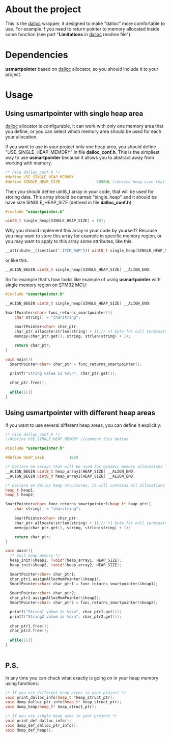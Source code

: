 # About the project
This is the [dalloc](https://github.com/SkyEng1neering/dalloc) wrapper, it designed to make "dalloc" more comfortable to use. For example if you need to return pointer to memory allocated inside some function (see part "__Limitations__ in [dalloc](https://github.com/SkyEng1neering/dalloc) readme file").

# Dependencies
__usmartpointer__ based on [dalloc](https://github.com/SkyEng1neering/dalloc) allocator, so you should include it to your project.

# Usage
## Using usmartpointer with single heap area
[dalloc](https://github.com/SkyEng1neering/dalloc) allocator is configurable, it can work with only one memory area that you define, or you can select which memory area should be used for each your allocation.

If you want to use in your project only one heap area, you should define "USE_SINGLE_HEAP_MEMORY" in file __dalloc_conf.h__. This is the simpliest way to use __usmartpointer__ because it allows you to abstract away from working with memory.

```c++
/* File dalloc_conf.h */
#define USE_SINGLE_HEAP_MEMORY
#define SINGLE_HEAP_SIZE				4096UL //define heap size that you want to have
```

Then you should define uint8_t array in your code, that will be used for storing data. This array should be named "single_heap" and it should be have size SINGLE_HEAP_SIZE (defined in file __dalloc_conf.h__).

```c++
#include "usmartpointer.h"

uint8_t single_heap[SINGLE_HEAP_SIZE] = {0};
```

Why you should implement this array in your code by yourself? Because you may want to store this array for example in specific memory region, or you may want to apply to this array some attributes, like this:

```c++
__attribute__((section(".ITCM_RAM"))) uint8_t single_heap[SINGLE_HEAP_SIZE] = {0};
```
or like this:

```c++
__ALIGN_BEGIN uint8_t single_heap[SINGLE_HEAP_SIZE] __ALIGN_END;
```

So for example that's how looks like example of using __usmartpointer__ with single memory region on STM32 MCU:

```c++
#include "usmartpointer.h"

__ALIGN_BEGIN uint8_t single_heap[SINGLE_HEAP_SIZE] __ALIGN_END;

SmartPointer<char> func_returns_smartpointer(){
    char string[] = "charstring";
    
    SmartPointer<char> char_ptr;
    char_ptr.allocate(strlen(string) + 1);// +1 byte for null terminator
    memcpy(char_ptr.get(), string, strlen(string) + 1);

    return char_ptr;
}

void main(){
  SmartPointer<char> char_ptr = func_returns_smartpointer();

  printf("String value is %s\n", char_ptr.get());
 
  char_ptr.free();
 
  while(1){}
}  
```

## Using usmartpointer with different heap areas

If you want to use several different heap areas, you can define it explicitly:

```c++
/* File dalloc_conf.h */
//#define USE_SINGLE_HEAP_MEMORY //comment this define
```

```c++
#include "usmartpointer.h"

#define HEAP_SIZE			1024

/* Declare an arrays that will be used for dynamic memory allocations */
__ALIGN_BEGIN uint8_t heap_array1[HEAP_SIZE] __ALIGN_END;
__ALIGN_BEGIN uint8_t heap_array2[HEAP_SIZE] __ALIGN_END;

/* Declare an dalloc heap structures, it will contains all allocations info */
heap_t heap1;
heap_t heap2;

SmartPointer<char> func_returns_smartpointer1(heap_t* heap_ptr){
    char string[] = "charstring";
    
    SmartPointer<char> char_ptr;
    char_ptr.allocate(strlen(string) + 1);// +1 byte for null terminator
    memcpy(char_ptr.get(), string, strlen(string) + 1);

    return char_ptr;
}

void main(){
  /* Init heap memory */
  heap_init(&heap1, (void*)heap_array1, HEAP_SIZE);
  heap_init(&heap2, (void*)heap_array2, HEAP_SIZE);

  SmartPointer<char> char_ptr1;
  char_ptr1.assignAllocMemPointer(&heap1);
  SmartPointer<char> char_ptr1 = func_returns_smartpointer(&heap1);
  
  SmartPointer<char> char_ptr2;
  char_ptr2.assignAllocMemPointer(&heap2);
  SmartPointer<char> char_ptr2 = func_returns_smartpointer(&heap2);

  printf("String1 value is %s\n", char_ptr1.get());
  printf("String2 value is %s\n", char_ptr2.get());
 
  char_ptr1.free();
  char_ptr2.free();
 
  while(1){}
}  
  
```
## P.S.
In any time you can check what exactly is going on in your heap memory using functions:
```c++
/* If you use different heap areas in your project */
void print_dalloc_info(heap_t *heap_struct_ptr);
void dump_dalloc_ptr_info(heap_t* heap_struct_ptr);
void dump_heap(heap_t* heap_struct_ptr);
```
```c++
/* If you use single heap area in your project */
void print_def_dalloc_info();
void dump_def_dalloc_ptr_info();
void dump_def_heap();
```
